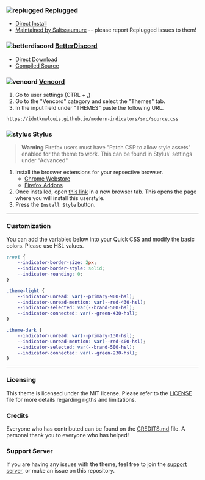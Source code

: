 ### ![replugged](https://discord-extensions.github.io/assets/icons/replugged.png) **[Replugged](https://replugged.dev)**
- [Direct Install](https://replugged.dev/install?identifier=dev.LuckFire.ModernIndicators)
- [Maintained by Saltssaumure](https://github.com/MiniDiscordThemes/modern-indicators) -- please report Replugged issues to them!

### ![betterdiscord](https://discord-extensions.github.io/assets/icons/betterdiscord.png) **[BetterDiscord](https://betterdiscord.app)**
- [Direct Download](https://github.com/idntknwlouis/modern-indicators/releases/latest/download/modern-indicators.theme.css)
- [Compiled Source](https://idntknwlouis.github.io/modern-indicators/src/source.css)

### ![vencord](https://discord-extensions.github.io/assets/icons/vencord.gif) **[Vencord](https://github.com/Vendicated/Vencord)**
1. Go to user settings (CTRL + ,)
2. Go to the "Vencord" category and select the "Themes" tab.
3. In the input field under "THEMES" paste the following URL.
```
https://idntknwlouis.github.io/modern-indicators/src/source.css
```

### ![stylus](https://discord-extensions.github.io/assets/icons/stylus.png) **Stylus**
> **Warning**
> Firefox users must have "Patch CSP to allow style assets" enabled for the theme to work. This can be found in Stylus' settings under "Advanced"
1. Install the broswer extensions for your repsective browser.
    - [Chrome Webstore](https://chrome.google.com/webstore/detail/stylus/clngdbkpkpeebahjckkjfobafhncgmne)
    - [Firefox Addons](https://addons.mozilla.org/en-US/firefox/addon/styl-us/)
2. Once installed, open [this link](https://github.com/discord-extensions/modern-indicators/raw/main/clients/modern-indicators.user.css) in a new browser tab. This opens the page where you will install this userstyle.
3. Press the `Install Style` button.
---
### Customization
You can add the variables below into your Quick CSS and modify the basic colors. Please use HSL values.
```css
:root {
    --indicator-border-size: 2px;
    --indicator-border-style: solid;
    --indicator-rounding: 0;
}

.theme-light {
    --indicator-unread: var(--primary-900-hsl);
    --indicator-unread-mention: var(--red-430-hsl);
    --indicator-selected: var(--brand-500-hsl);
    --indicator-connected: var(--green-430-hsl);
}

.theme-dark {
    --indicator-unread: var(--primary-130-hsl);
    --indicator-unread-mention: var(--red-400-hsl);
    --indicator-selected: var(--brand-500-hsl);
    --indicator-connected: var(--green-230-hsl);
}
```
---
### Licensing
This theme is licensed under the MIT license. Please refer to the [LICENSE](./LICENSE) file for more details regarding rigths and limitations.

### Credits
Everyone who has contributed can be found on the [CREDITS.md](./CREDITS.md) file. A personal thank you to everyone who has helped!

### Support Server
If you are having any issues with the theme, feel free to join the [support server](https://discord.gg/vYdXbEzqDs), or make an issue on this repository.
